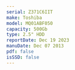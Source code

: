 ```yaml
---
serial: Z371C6IIT
make: Toshiba
model: MQ01ABF050
capacity: 500Gb
type: 2.5" HDD
reportDate: Dec 19 2023
manuDate: Dec 07 2013
pdf: false
isSSD: false
---
```

